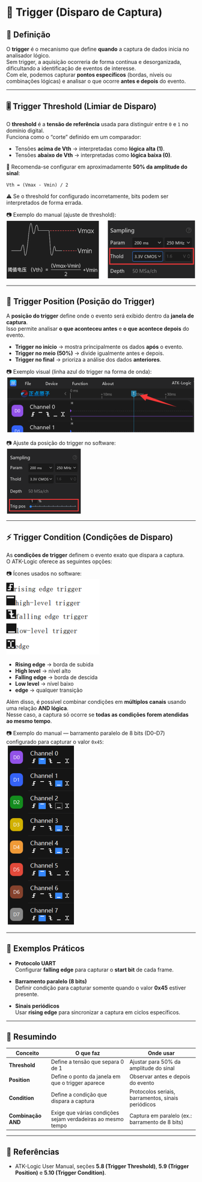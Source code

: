 # 🎯 Trigger (Disparo de Captura)

## 📌 Definição
O **trigger** é o mecanismo que define **quando** a captura de dados inicia no analisador lógico.  
Sem trigger, a aquisição ocorreria de forma contínua e desorganizada, dificultando a identificação de eventos de interesse.  
Com ele, podemos capturar **pontos específicos** (bordas, níveis ou combinações lógicas) e analisar o que ocorre **antes e depois** do evento.

---

## 🎚️ Trigger Threshold (Limiar de Disparo)

O **threshold** é a **tensão de referência** usada para distinguir entre `0` e `1` no domínio digital.  
Funciona como o “corte” definido em um comparador:

- Tensões **acima de Vth** → interpretadas como **lógica alta (1)**.  
- Tensões **abaixo de Vth** → interpretadas como **lógica baixa (0)**.  

🔹 Recomenda-se configurar em aproximadamente **50% da amplitude do sinal**:


```
Vth = (Vmax - Vmin) / 2
```


⚠️ Se o threshold for configurado incorretamente, bits podem ser interpretados de forma errada.  

📷 Exemplo do manual (ajuste de threshold):  
![Trigger Threshold](../assets/trigger_threshold_formula_panel.png)

---

## 📍 Trigger Position (Posição do Trigger)

A **posição do trigger** define onde o evento será exibido dentro da **janela de captura**.  
Isso permite analisar **o que aconteceu antes** e **o que acontece depois** do evento.

- **Trigger no início** → mostra principalmente os dados **após** o evento.  
- **Trigger no meio (50%)** → divide igualmente antes e depois.  
- **Trigger no final** → prioriza a análise dos dados **anteriores**.  

📷 Exemplo visual (linha azul do trigger na forma de onda):  
![Trigger Position Waveform](../assets/trigger_position_waveform.png)

📷 Ajuste da posição do trigger no software:  
![Trigger Position Slider](../assets/trigger_position_slider.png)

---

## ⚡ Trigger Condition (Condições de Disparo)

As **condições de trigger** definem o evento exato que dispara a captura.  
O ATK-Logic oferece as seguintes opções:

📷 Ícones usados no software:  
![Trigger Icons Legend](../assets/trigger_icons_legend.png)

- **Rising edge** → borda de subida  
- **High level** → nível alto  
- **Falling edge** → borda de descida  
- **Low level** → nível baixo  
- **edge** → qualquer transição  

Além disso, é possível combinar condições em **múltiplos canais** usando uma relação **AND lógica**.  
Nesse caso, a captura só ocorre se **todas as condições forem atendidas ao mesmo tempo**.  

📷 Exemplo do manual — barramento paralelo de 8 bits (D0–D7) configurado para capturar o valor `0x45`:  
![Trigger Condition – 0x45 em 8 bits](../assets/trigger_multi_channels.png)


---

## 📝 Exemplos Práticos

- **Protocolo UART**  
  Configurar **falling edge** para capturar o **start bit** de cada frame.  

- **Barramento paralelo (8 bits)**  
  Definir condição para capturar somente quando o valor **0x45** estiver presente.  

- **Sinais periódicos**  
  Usar **rising edge** para sincronizar a captura em ciclos específicos.  

---

## 🧩 Resumindo

| Conceito             | O que faz                                                                 | Onde usar                                           |
|-----------------------|---------------------------------------------------------------------------|-----------------------------------------------------|
| **Threshold**         | Define a tensão que separa 0 de 1                                         | Ajustar para 50% da amplitude do sinal              |
| **Position**          | Define o ponto da janela em que o trigger aparece                        | Observar antes e depois do evento                   |
| **Condition**         | Define a condição que dispara a captura                                  | Protocolos seriais, barramentos, sinais periódicos  |
| **Combinação AND**    | Exige que várias condições sejam verdadeiras ao mesmo tempo              | Captura em paralelo (ex.: barramento de 8 bits)     |

---

## 📖 Referências
- ATK-Logic User Manual, seções **5.8 (Trigger Threshold)**, **5.9 (Trigger Position)** e **5.10 (Trigger Condition)**.
